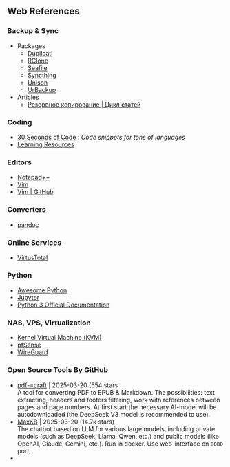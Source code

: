 ## Web References

### Backup & Sync
* Packages
  * [Duplicati](https://github.com/duplicati/duplicati/)
  * [RClone](https://rclone.org/)
  * [Seafile](https://www.seafile.com/en/home/)
  * [Syncthing](https://syncthing.net/)
  * [Unison](https://www.cis.upenn.edu/~bcpierce/unison/)
  * [UrBackup](https://www.urbackup.org/)
* Articles 
  * [Резервное копирование | Цикл статей](https://habr.com/ru/company/southbridge/blog/449282/)


### Coding
* [30 Seconds of Code](https://www.30secondsofcode.org/) : *Code snippets for tons of languages*
* [Learning Resources](https://github.com/jturgasen/my-links/#learning-resources)

### Editors
* [Notepad++](https://notepad-plus-plus.org/)
* [Vim](https://www.vim.org/download.php)
* [Vim | GitHub](https://github.com/vim/vim)

### Converters
* [pandoc](https://pandoc.org/installing.html)

### Online Services
* [VirtusTotal](https://www.virustotal.com/gui/)

### Python
* [Awesome Python ](https://github.com/vinta/awesome-python)
* [Jupyter](https://jupyter.org/)
* [Python 3 Official Documentation](https://docs.python.org/3/tutorial/index.html)

### NAS, VPS, Virtualization
* [Kernel Virtual Machine (KVM)](http://www.linux-kvm.org/page/Main_Page)
* [pfSense](https://www.pfsense.org/)
* [WireGuard](https://www.wireguard.com/install/)

### Open Source Tools By GitHub
* [pdf-=craft](https://github.com/oomol-lab/pdf-craft) | 2025-03-20 (554 stars\
A tool for converting PDF to EPUB & Markdown. The possibilities: text extracting, headers and footers filtering,  work with references between pages and page numbers. At first start the necessary AI-model will be autodownloaded (the DeepSeek V3 model is recommended to use).
* [MaxKB](https://github.com/1Panel-dev/MaxKB) | 2025-03-20 (14.7k stars)\
 The chatbot based on LLM for various large models, including private models (such as DeepSeek, Llama, Qwen, etc.) and public models (like OpenAI, Claude, Gemini, etc.). Run in docker. Use web-interface on `8080` port.
* 

